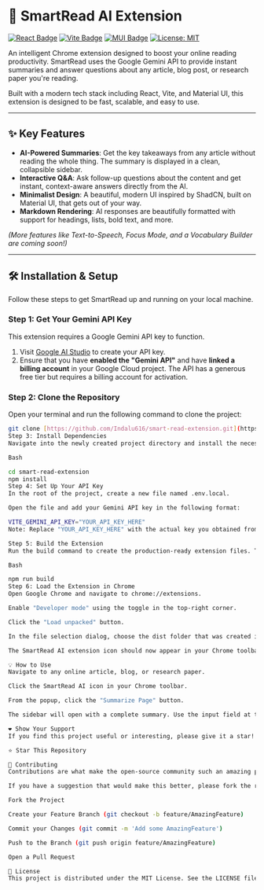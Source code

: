 

# 🚀 SmartRead AI Extension

[![React Badge](https://img.shields.io/badge/React-61DAFB?style=for-the-badge&logo=react&logoColor=black)](https://reactjs.org/)
[![Vite Badge](https://img.shields.io/badge/Vite-646CFF?style=for-the-badge&logo=vite&logoColor=white)](https://vitejs.dev/)
[![MUI Badge](https://img.shields.io/badge/Material--UI-0081CB?style=for-the-badge&logo=mui&logoColor=white)](https://mui.com/)
[![License: MIT](https://img.shields.io/badge/License-MIT-yellow.svg?style=for-the-badge)](https://opensource.org/licenses/MIT)

An intelligent Chrome extension designed to boost your online reading productivity. SmartRead uses the Google Gemini API to provide instant summaries and answer questions about any article, blog post, or research paper you're reading.

Built with a modern tech stack including React, Vite, and Material UI, this extension is designed to be fast, scalable, and easy to use.

---

## ✨ Key Features

- **AI-Powered Summaries**: Get the key takeaways from any article without reading the whole thing. The summary is displayed in a clean, collapsible sidebar.
- **Interactive Q&A**: Ask follow-up questions about the content and get instant, context-aware answers directly from the AI.
- **Minimalist Design**: A beautiful, modern UI inspired by ShadCN, built on Material UI, that gets out of your way.
- **Markdown Rendering**: AI responses are beautifully formatted with support for headings, lists, bold text, and more.

_(More features like Text-to-Speech, Focus Mode, and a Vocabulary Builder are coming soon!)_

---

## 🛠️ Installation & Setup

Follow these steps to get SmartRead up and running on your local machine.

### **Step 1: Get Your Gemini API Key**

This extension requires a Google Gemini API key to function.

1.  Visit [Google AI Studio](https://aistudio.google.com/app/apikey) to create your API key.
2.  Ensure that you have **enabled the "Gemini API"** and have **linked a billing account** in your Google Cloud project. The API has a generous free tier but requires a billing account for activation.

### **Step 2: Clone the Repository**

Open your terminal and run the following command to clone the project:

```bash
git clone [https://github.com/Indalu616/smart-read-extension.git](https://github.com/Indalu616/smart-read-extension.git)
Step 3: Install Dependencies
Navigate into the newly created project directory and install the necessary packages.

Bash

cd smart-read-extension
npm install
Step 4: Set Up Your API Key
In the root of the project, create a new file named .env.local.

Open the file and add your Gemini API key in the following format:

VITE_GEMINI_API_KEY="YOUR_API_KEY_HERE"
Note: Replace "YOUR_API_KEY_HERE" with the actual key you obtained from Google AI Studio.

Step 5: Build the Extension
Run the build command to create the production-ready extension files. This will generate a dist folder.

Bash

npm run build
Step 6: Load the Extension in Chrome
Open Google Chrome and navigate to chrome://extensions.

Enable "Developer mode" using the toggle in the top-right corner.

Click the "Load unpacked" button.

In the file selection dialog, choose the dist folder that was created in your project directory.

The SmartRead AI extension icon should now appear in your Chrome toolbar!

💡 How to Use
Navigate to any online article, blog, or research paper.

Click the SmartRead AI icon in your Chrome toolbar.

From the popup, click the "Summarize Page" button.

The sidebar will open with a complete summary. Use the input field at the bottom to ask any follow-up questions you have about the text!

❤️ Show Your Support
If you find this project useful or interesting, please give it a star! It helps motivate further development and makes the project more visible to others.

⭐ Star This Repository

🤝 Contributing
Contributions are what make the open-source community such an amazing place to learn, inspire, and create. Any contributions you make are greatly appreciated.

If you have a suggestion that would make this better, please fork the repo and create a pull request. You can also simply open an issue with the tag "enhancement".

Fork the Project

Create your Feature Branch (git checkout -b feature/AmazingFeature)

Commit your Changes (git commit -m 'Add some AmazingFeature')

Push to the Branch (git push origin feature/AmazingFeature)

Open a Pull Request

📄 License
This project is distributed under the MIT License. See the LICENSE file for more information.
```
